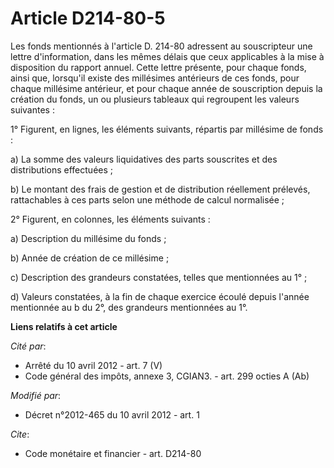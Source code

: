 # Article D214-80-5

Les fonds mentionnés à l'article D. 214-80 adressent au souscripteur une lettre d'information, dans les mêmes délais que ceux
applicables à la mise à disposition du rapport annuel. Cette lettre présente, pour chaque fonds, ainsi que, lorsqu'il existe
des millésimes antérieurs de ces fonds, pour chaque millésime antérieur, et pour chaque année de souscription depuis la
création du fonds, un ou plusieurs tableaux qui regroupent les valeurs suivantes : 

1° Figurent, en lignes, les éléments suivants, répartis par millésime de fonds : 

a) La somme des valeurs liquidatives des parts souscrites et des distributions effectuées ; 

b) Le montant des frais de gestion et de distribution réellement prélevés, rattachables à ces parts selon une méthode de
calcul normalisée ; 

2° Figurent, en colonnes, les éléments suivants : 

a) Description du millésime du fonds ; 

b) Année de création de ce millésime ; 

c) Description des grandeurs constatées, telles que mentionnées au 1° ; 

d) Valeurs constatées, à la fin de chaque exercice écoulé depuis l'année mentionnée au b du 2°, des grandeurs mentionnées au
1°.

**Liens relatifs à cet article**

_Cité par_:

  - Arrêté du 10 avril 2012 - art. 7 (V)
  - Code général des impôts, annexe 3, CGIAN3. - art. 299 octies A (Ab)

_Modifié par_:

  - Décret n°2012-465 du 10 avril 2012 - art. 1

_Cite_:

  - Code monétaire et financier - art. D214-80
